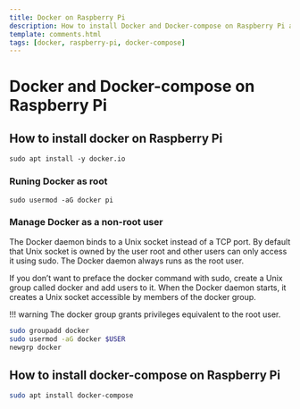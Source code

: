 ```yaml
---
title: Docker on Raspberry Pi
description: How to install Docker and Docker-compose on Raspberry Pi and user configuration
template: comments.html
tags: [docker, raspberry-pi, docker-compose]
---
```


# Docker and Docker-compose on Raspberry Pi

## How to install docker on Raspberry Pi

```shell
sudo apt install -y docker.io
```

### Runing Docker as root

```shell
sudo usermod -aG docker pi
```

### Manage Docker as a non-root user

The Docker daemon binds to a Unix socket instead of a TCP port. By default that Unix socket is owned by the user root and other users can only access it using sudo. The Docker daemon always runs as the root user.

If you don’t want to preface the docker command with sudo, create a Unix group called docker and add users to it. When the Docker daemon starts, it creates a Unix socket accessible by members of the docker group.

!!! warning
The docker group grants privileges equivalent to the root user.

```bash
sudo groupadd docker
sudo usermod -aG docker $USER
newgrp docker
```

## How to install docker-compose on Raspberry Pi

```bash
sudo apt install docker-compose
```
